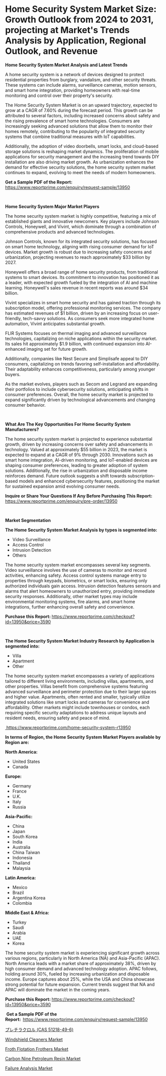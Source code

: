 <p><h1>Home Security System Market Size: Growth Outlook from 2024 to 2031, projecting at Market's Trends Analysis by Application, Regional Outlook, and Revenue</h1></p><p><strong>Home Security System Market Analysis and Latest Trends</strong></p>
<p><p>A home security system is a network of devices designed to protect residential properties from burglary, vandalism, and other security threats. These systems can include alarms, surveillance cameras, motion sensors, and smart home integration, providing homeowners with real-time monitoring and control over their property's security. </p><p>The Home Security System Market is on an upward trajectory, expected to grow at a CAGR of 7.60% during the forecast period. This growth can be attributed to several factors, including increased concerns about safety and the rising prevalence of smart home technologies. Consumers are increasingly seeking advanced solutions that allow them to monitor their homes remotely, contributing to the popularity of integrated security systems that combine traditional measures with IoT capabilities.</p><p>Additionally, the adoption of video doorbells, smart locks, and cloud-based storage solutions is reshaping market dynamics. The proliferation of mobile applications for security management and the increasing trend towards DIY installation are also driving market growth. As urbanization enhances the demand for effective security solutions, the home security system market continues to expand, evolving to meet the needs of modern homeowners.</p></p>
<p><strong>Get a Sample PDF of the Report:&nbsp;</strong> <a href="https://www.reportprime.com/enquiry/request-sample/13950">https://www.reportprime.com/enquiry/request-sample/13950</a></p>
<p>&nbsp;</p>
<p><strong>Home Security System Major Market Players</strong></p>
<p><p>The home security system market is highly competitive, featuring a mix of established giants and innovative newcomers. Key players include Johnson Controls, Honeywell, and Vivint, which dominate through a combination of comprehensive products and advanced technologies.</p><p>Johnson Controls, known for its integrated security solutions, has focused on smart home technology, aligning with rising consumer demand for IoT devices. Market growth is robust due to increasing safety concerns and urbanization, projecting revenues to reach approximately $33 billion by 2027.</p><p>Honeywell offers a broad range of home security products, from traditional systems to smart devices. Its commitment to innovation has positioned it as a leader, with expected growth fueled by the integration of AI and machine learning. Honeywell's sales revenue in recent reports was around $34 billion.</p><p>Vivint specializes in smart home security and has gained traction through its subscription model, offering professional monitoring services. The company has estimated revenues of $1 billion, driven by an increasing focus on user-friendly, tech-savvy solutions. As consumers seek more integrated home automation, Vivint anticipates substantial growth.</p><p>FLIR Systems focuses on thermal imaging and advanced surveillance technologies, capitalizing on niche applications within the security market. Its sales hit approximately $1.9 billion, with continued expansion into AI-enhanced imaging set for future growth.</p><p>Additionally, companies like Nest Secure and Simplisafe appeal to DIY consumers, capitalizing on trends favoring self-installation and affordability. Their adaptability enhances competitiveness, particularly among younger buyers.</p><p>As the market evolves, players such as Secom and Legrand are expanding their portfolios to include cybersecurity solutions, anticipating shifts in consumer preferences. Overall, the home security market is projected to expand significantly driven by technological advancements and changing consumer behavior.</p></p>
<p>&nbsp;</p>
<p><strong>What Are The Key Opportunities For Home Security System Manufacturers?</strong></p>
<p><p>The home security system market is projected to experience substantial growth, driven by increasing concerns over safety and advancements in technology. Valued at approximately $55 billion in 2023, the market is expected to expand at a CAGR of 9% through 2030. Innovations such as smart home integration, AI-driven monitoring, and IoT-enabled devices are shaping consumer preferences, leading to greater adoption of system solutions. Additionally, the rise in urbanization and disposable income reinforces demand. Future outlook suggests a shift towards subscription-based models and enhanced cybersecurity features, positioning the market for sustained expansion amid evolving consumer needs.</p></p>
<p><strong>Inquire or Share Your Questions If Any Before Purchasing This Report:</strong> <a href="https://www.reportprime.com/enquiry/pre-order/13950">https://www.reportprime.com/enquiry/pre-order/13950</a></p>
<p>&nbsp;</p>
<p><strong>Market Segmentation</strong></p>
<p><strong>The Home Security System Market Analysis by types is segmented into:</strong></p>
<p><ul><li>Video Surveillance</li><li>Access Control</li><li>Intrusion Detection</li><li>Others</li></ul></p>
<p><p>The home security system market encompasses several key segments. Video surveillance involves the use of cameras to monitor and record activities, enhancing safety. Access control systems manage entry to properties through keypads, biometrics, or smart locks, ensuring only authorized individuals gain access. Intrusion detection features sensors and alarms that alert homeowners to unauthorized entry, providing immediate security responses. Additionally, other market types may include environmental monitoring systems, fire alarms, and smart home integrations, further enhancing overall safety and convenience.</p></p>
<p><strong>Purchase this Report:&nbsp;</strong><a href="https://www.reportprime.com/checkout?id=13950&price=3590">https://www.reportprime.com/checkout?id=13950&price=3590</a></p>
<p>&nbsp;</p>
<p><strong>The Home Security System Market Industry Research by Application is segmented into:</strong></p>
<p><ul><li>Villa</li><li>Apartment</li><li>Other</li></ul></p>
<p><p>The home security system market encompasses a variety of applications tailored to different living environments, including villas, apartments, and other properties. Villas benefit from comprehensive systems featuring advanced surveillance and perimeter protection due to their larger spaces and higher value. Apartments, often rented and smaller, typically utilize integrated solutions like smart locks and cameras for convenience and affordability. Other markets might include townhouses or condos, each requiring specific security adaptations to address unique layouts and resident needs, ensuring safety and peace of mind.</p></p>
<p><a href="https://www.reportprime.com/home-security-system-r13950">&nbsp;https://www.reportprime.com/home-security-system-r13950</a></p>
<p><strong>In terms of Region, the Home Security System Market Players available by Region are:</strong></p>
<p>
    <p> <strong> North America: </strong>
        <ul>
            <li>United States</li>
            <li>Canada</li>
        </ul>
        </p> 
    <p> <strong> Europe: </strong>
        <ul>
            <li>Germany</li>
            <li>France</li>
            <li>U.K.</li>
            <li>Italy</li>
            <li>Russia</li>
        </ul>
        </p> 
    <p> <strong> Asia-Pacific: </strong>
        <ul>
            <li>China</li>
            <li>Japan</li>
            <li>South Korea</li>
            <li>India</li>
            <li>Australia</li>
            <li>China Taiwan</li>
            <li>Indonesia</li>
            <li>Thailand</li>
            <li>Malaysia</li>
        </ul>
        </p> 
    <p> <strong> Latin America: </strong>
        <ul>
            <li>Mexico</li>
            <li>Brazil</li>
            <li>Argentina Korea</li>
            <li>Colombia</li>
        </ul>
        </p> 
    <p> <strong> Middle East & Africa: </strong>
        <ul>
            <li>Turkey</li>
            <li>Saudi</li>
            <li>Arabia</li>
            <li>UAE</li>
            <li>Korea</li>
        </ul>
    </p>
    </p>
<p><p>The home security system market is experiencing significant growth across various regions, particularly in North America (NA) and Asia-Pacific (APAC). North America leads with a market share of approximately 38%, driven by high consumer demand and advanced technology adoption. APAC follows, holding around 30%, fueled by increasing urbanization and disposable income. Europe captures about 25%, while the USA and China showcase strong potential for future expansion. Current trends suggest that NA and APAC will dominate the market in the coming years.</p></p>
<p><strong>Purchase this Report: </strong><a href="https://www.reportprime.com/checkout?id=13950&price=3590">https://www.reportprime.com/checkout?id=13950&price=3590</a></p>
<p>&nbsp;<strong>Get a Sample PDF of the Report:&nbsp;&nbsp;</strong><a href="https://www.reportprime.com/enquiry/request-sample/13950">https://www.reportprime.com/enquiry/request-sample/13950</a></p>
<p><strong></strong></p>
<p><p><a href="https://medium.com/@gregoriookeefe2023/pretilachlor-cas-51218-49-6-market-%E3%81%AF-%E3%82%B3%E3%82%B9%E3%83%88%E7%AE%A1%E7%90%86%E3%81%A8%E5%8A%B9%E7%8E%87%E5%90%91%E4%B8%8A%E3%82%92%E5%84%AA%E5%85%88%E3%81%97%E3%81%BE%E3%81%99-%E3%81%95%E3%82%89%E3%81%AB-%E5%A0%B1%E5%91%8A%E6%9B%B8%E3%81%AF%E5%B8%82%E5%A0%B4%E3%81%AE%E9%9C%80%E8%A6%81%E9%9D%A2%E3%81%A8%E4%BE%9B%E7%B5%A6%E9%9D%A2%E3%81%AE%E4%B8%A1%E6%96%B9%E3%82%92%E3%82%AB%E3%83%90%E3%83%BC%E3%81%97%E3%81%A6%E3%81%84%E3%81%BE%E3%81%99-916fea3c608a">プレチラクロル (CAS 51218-49-6)</a></p><p><a href="https://www.linkedin.com/pulse/windshield-cleaners-market-size-type-ready-use-fluidconcentrated-ttacf?trackingId=ZGXA2eUbRhmqKREUhdRWPg%3D%3D">Windshield Cleaners Market</a></p><p><a href="https://medium.com/@sac-m/the-global-market-overview-of-the-froth-flotation-frothers-market-provides-a-unique-perspective-e9db8da9e27a">Froth Flotation Frothers Market</a></p><p><a href="https://issuu.com/reportprime-2/docs/carbon-nine-petroleum-resin-market-_dd9e77e1d9d3c8">Carbon Nine Petroleum Resin Market</a></p><p><a href="https://github.com/JamesCox407/Market-Research-Report-List-1/blob/main/failure-analysis-market.md">Failure Analysis Market</a></p></p>